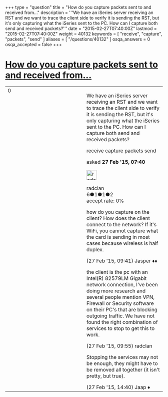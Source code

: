 +++
type = "question"
title = "How do you capture packets sent to and received from..."
description = '''We have an iSeries server receiving an RST and we want to trace the client side to verify it is sending the RST, but it&#x27;s only capturing what the iSeries sent to the PC. How can I capture both send and received packets?'''
date = "2015-02-27T07:40:00Z"
lastmod = "2015-02-27T07:40:00Z"
weight = 40132
keywords = [ "receive", "capture", "packets", "send" ]
aliases = [ "/questions/40132" ]
osqa_answers = 0
osqa_accepted = false
+++

<div class="headNormal">

# [How do you capture packets sent to and received from...](/questions/40132/how-do-you-capture-packets-sent-to-and-received-from)

</div>

<div id="main-body">

<div id="askform">

<table id="question-table" style="width:100%;"><colgroup><col style="width: 50%" /><col style="width: 50%" /></colgroup><tbody><tr class="odd"><td style="width: 30px; vertical-align: top"><div class="vote-buttons"><div id="post-40132-score" class="post-score" title="current number of votes">0</div><div id="favorite-count" class="favorite-count"></div></div></td><td><div id="item-right"><div class="question-body"><p>We have an iSeries server receiving an RST and we want to trace the client side to verify it is sending the RST, but it's only capturing what the iSeries sent to the PC. How can I capture both send and received packets?</p></div><div id="question-tags" class="tags-container tags">receive capture packets send</div><div id="question-controls" class="post-controls"></div><div class="post-update-info-container"><div class="post-update-info post-update-info-user"><p>asked <strong>27 Feb '15, 07:40</strong></p><img src="https://secure.gravatar.com/avatar/b3e4ea484bfab5e8734882703cca2cae?s=32&amp;d=identicon&amp;r=g" class="gravatar" width="32" height="32" alt="radclan&#39;s gravatar image" /><p>radclan<br />
<span class="score" title="6 reputation points">6</span><span title="1 badges"><span class="badge1">●</span><span class="badgecount">1</span></span><span title="1 badges"><span class="silver">●</span><span class="badgecount">1</span></span><span title="2 badges"><span class="bronze">●</span><span class="badgecount">2</span></span><br />
<span class="accept_rate" title="Rate of the user&#39;s accepted answers">accept rate:</span> <span title="radclan has no accepted answers">0%</span></p></div></div><div id="comments-container-40132" class="comments-container"><span id="40135"></span><div id="comment-40135" class="comment"><div id="post-40135-score" class="comment-score"></div><div class="comment-text"><p>how do you capture on the client? How does the client connect to the network? If it's WiFi, you cannot capture what the card is sending in most cases because wireless is half duplex.</p></div><div id="comment-40135-info" class="comment-info"><span class="comment-age">(27 Feb '15, 09:41)</span> Jasper ♦♦</div></div><span id="40136"></span><div id="comment-40136" class="comment"><div id="post-40136-score" class="comment-score"></div><div class="comment-text"><p>the client is the pc with an Intel(R) 82579LM Gigabit network connection, I've been doing more research and several people mention VPN, Firewall or Security software on their PC's that are blocking outgoing traffic. We have not found the right combination of services to stop to get this to work.</p></div><div id="comment-40136-info" class="comment-info"><span class="comment-age">(27 Feb '15, 09:55)</span> radclan</div></div><span id="40140"></span><div id="comment-40140" class="comment"><div id="post-40140-score" class="comment-score"></div><div class="comment-text"><p>Stopping the services may not be enough, they might have to be removed all together (it isn't pretty, but true).</p></div><div id="comment-40140-info" class="comment-info"><span class="comment-age">(27 Feb '15, 14:40)</span> Jaap ♦</div></div></div><div id="comment-tools-40132" class="comment-tools"></div><div class="clear"></div><div id="comment-40132-form-container" class="comment-form-container"></div><div class="clear"></div></div></td></tr></tbody></table>

</div>

</div>

